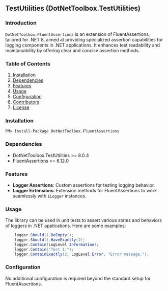 ## TestUtilities (DotNetToolbox.TestUtilities)

### Introduction
`DotNetToolbox.FluentAssertions` is an extension of FluentAssertions, tailored for .NET 8, aimed at providing specialized assertion capabilities for logging components in .NET applications. It enhances test readability and maintainability by offering clear and concise assertion methods.

### Table of Contents
1. [Installation](#installation)
2. [Dependencies](#dependencies)
3. [Features](#features)
4. [Usage](#usage)
5. [Configuration](#configuration)
6. [Contributors](#contributors)
7. [License](#license)

### Installation
```shell
PM> Install-Package DotNetToolbox.FluentAssertions
```

### Dependencies
- DotNetToolbox.TestUtilities >= 8.0.4
- FluentAssertions >= 6.12.0

### Features
- **Logger Assertions**: Custom assertions for testing logging behavior.
- **Logger Extensions**: Extension methods for FluentAssertions to work seamlessly with `ILogger` instances.

### Usage
The library can be used in unit tests to assert various states and behaviors of loggers in .NET applications. Here are some examples:
```csharp
    logger.Should().BeEmpty();
    logger.Should().HaveExactly(2);
    logger.Contain(LogLevel.Information);
    logger.Contain("Test 1.");
    logger.ContainExactly(2, LogLevel.Error, "Error message.");
```

### Configuration
No additional configuration is required beyond the standard setup for FluentAssertions.
